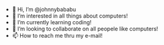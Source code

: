 - 👋 Hi, I’m @johnnybababu
- 👀 I’m interested in all things about computers!
- 🌱 I’m currently learning coding!
- 💞️ I’m looking to collaborate on all peopele like computers!
- 📫 How to reach me thru my e-mail!

<!---
johnnybababu/johnnybababu is a ✨ special ✨ repository because its `README.md` (this file) appears on your GitHub profile.
You can click the Preview link to take a look at your changes.
--->
